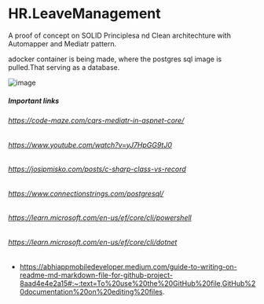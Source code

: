 # HR.LeaveManagement
A proof of concept on SOLID Principlesa nd Clean architechture with Automapper and Mediatr pattern.

 adocker container is being made, where the postgres sql image is pulled.That serving as a database.

![image](https://github.com/uditac/HR.LeaveManagement/assets/13919728/8b4f7253-a72a-4099-8314-481f8bc8ed26)







##### Important links
######  https://code-maze.com/cqrs-mediatr-in-aspnet-core/     
###### https://www.youtube.com/watch?v=yJ7HpGG9tJ0
###### https://josipmisko.com/posts/c-sharp-class-vs-record
###### https://www.connectionstrings.com/postgresql/
###### https://learn.microsoft.com/en-us/ef/core/cli/powershell
###### https://learn.microsoft.com/en-us/ef/core/cli/dotnet







    
* https://abhiappmobiledeveloper.medium.com/guide-to-writing-on-readme-md-markdown-file-for-github-project-8aad4e4e2a15#:~:text=To%20use%20the%20GitHub%20file,GitHub%20documentation%20on%20editing%20files.
